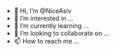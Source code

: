 - 👋 Hi, I’m @NiceAsiv
- 👀 I’m interested in ...
- 🌱 I’m currently learning ...
- 💞️ I’m looking to collaborate on ...
- 📫 How to reach me ...

<!---
NiceAsiv/NiceAsiv is a ✨ special ✨ repository because its `README.md` (this file) appears on your GitHub profile.
You can click the Preview link to take a look at your changes.
--->
